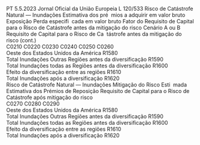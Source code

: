 PT  5.5.2023 Jornal Oficial da União Europeia L 120/533
 Risco de Catástrofe Natural — Inundações  Estimativa dos pré ­
mios a adquirir em 
valor bruto  Exposição  Perda especifi ­
cada em valor 
bruto  Fator do Requisito 
de Capital para o 
Risco de Catástrofe 
antes da mitigação 
do risco  Cenário A ou 
B Requisito de Capital 
para o Risco de Ca ­
tástrofe antes da 
mitigação do risco  (cont.)  
C0210  C0220  C0230  C0240  C0250  C0260  
Oeste dos Estados Unidos da América  R1580  
Total Inundações Outras Regiões antes da 
diversificação  R1590  
Total Inundações todas as Regiões antes 
da diversificação  R1600  
Efeito da diversificação entre as regiões  R1610  
Total Inundações após a diversificação  R1620  
Risco de Catástrofe Natural — Inundações  Mitigação do Risco Esti ­
mada  Estimativa dos Prémios de 
Reposição  Requisito de Capital para 
o Risco de Catástrofe 
após mitigação do risco  
C0270  C0280  C0290  
Oeste dos Estados Unidos da América  R1580  
Total Inundações Outras Regiões antes da diversificação  R1590  
Total Inundações todas as Regiões antes da diversificação  R1600  
Efeito da diversificação entre as regiões  R1610  
Total Inundações após a diversificação  R1620